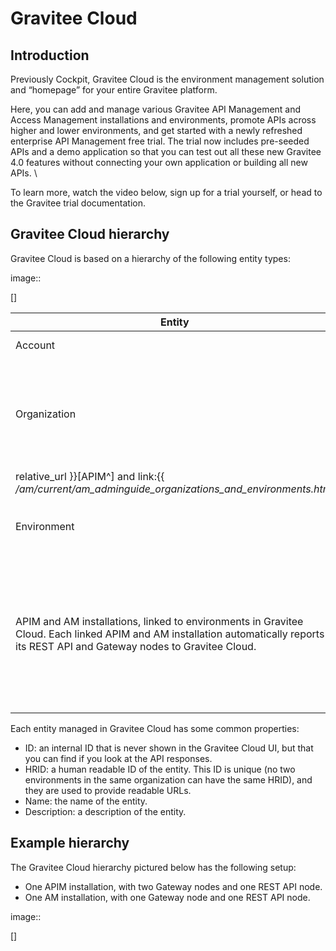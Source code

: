 # Gravitee Cloud

## Introduction

Previously Cockpit, Gravitee Cloud is the environment management solution and “homepage” for your entire Gravitee platform.

Here, you can add and manage various Gravitee API Management and Access Management installations and environments, promote APIs across higher and lower environments, and get started with a newly refreshed enterprise API Management free trial. The trial now includes pre-seeded APIs and a demo application so that you can test out all these new Gravitee 4.0 features without connecting your own application or building all new APIs. \\

To learn more, watch the video below, sign up for a trial yourself, or head to the Gravitee trial documentation.

## Gravitee Cloud hierarchy

Gravitee Cloud is based on a hierarchy of the following entity types:

image::

\[]

| Entity                                                                                                                                                                            | Description                                                                                                                                                                                                                                                                                                                                                                                                                                           | Additional information                                                                                                                                                                                                                                                                                                                                                                                |
| --------------------------------------------------------------------------------------------------------------------------------------------------------------------------------- | ----------------------------------------------------------------------------------------------------------------------------------------------------------------------------------------------------------------------------------------------------------------------------------------------------------------------------------------------------------------------------------------------------------------------------------------------------- | ----------------------------------------------------------------------------------------------------------------------------------------------------------------------------------------------------------------------------------------------------------------------------------------------------------------------------------------------------------------------------------------------------- |
| Account                                                                                                                                                                           | The top level entity, your company. One user can have multiple accounts.                                                                                                                                                                                                                                                                                                                                                                              |                                                                                                                                                                                                                                                                                                                                                                                                       |
| Organization                                                                                                                                                                      | A logical part of your company in the way that makes most sense in your setup, for example a region or business unit. There can be multiple organizations linked to one account.                                                                                                                                                                                                                                                                      | <p>The organization and environment entities defined in Gravitee Cloud are equivalent to the same entities in APIM and AM, including the roles you can define for them (for example, the <code>ORGNIZATION_OWNER</code> role exists in both APIM and AM).</p><p>Learn more about organizations and environments in link:{{ <em>/apim/3.x/apim_adminguide_organizations_and_environments.html</em></p> |
| relative\_url \}}\[APIM^] and link:\{{ _/am/current/am\_adminguide\_organizations\_and\_environments.html_                                                                        | relative\_url \}}\[AM^].                                                                                                                                                                                                                                                                                                                                                                                                                              |                                                                                                                                                                                                                                                                                                                                                                                                       |
| Environment                                                                                                                                                                       | An environment in an IT infrastructure, such as development or production. There can be multiple environments linked to one organization.                                                                                                                                                                                                                                                                                                             | <p>Installation</p><p>Node</p>                                                                                                                                                                                                                                                                                                                                                                        |
| APIM and AM installations, linked to environments in Gravitee Cloud. Each linked APIM and AM installation automatically reports its REST API and Gateway nodes to Gravitee Cloud. | <p>Nodes can belong to multiple environments. You can configure the organizations and environments associated with Gateway nodes in APIM and AM, by updating the Gateway configuration files.</p><p>Only Gateway nodes are configurable in this way, not REST API nodes.</p><p>Learn more about updating a Gateway configuration in the <code>gravitee.yml</code> file in link:{{ <em>/apim/3.x/apim_installguide_gateway_configuration.html</em></p> | relative\_url \}}\[APIM^] and link:\{{ _/am/current/am\_installguide\_gateway\_configuration.html_                                                                                                                                                                                                                                                                                                    |

Each entity managed in Gravitee Cloud has some common properties:

* ID: an internal ID that is never shown in the Gravitee Cloud UI, but that you can find if you look at the API responses.
* HRID: a human readable ID of the entity. This ID is unique (no two environments in the same organization can have the same HRID), and they are used to provide readable URLs.
* Name: the name of the entity.
* Description: a description of the entity.

## Example hierarchy

The Gravitee Cloud hierarchy pictured below has the following setup:

* One APIM installation, with two Gateway nodes and one REST API node.
* One AM installation, with one Gateway node and one REST API node.

image::

\[]
